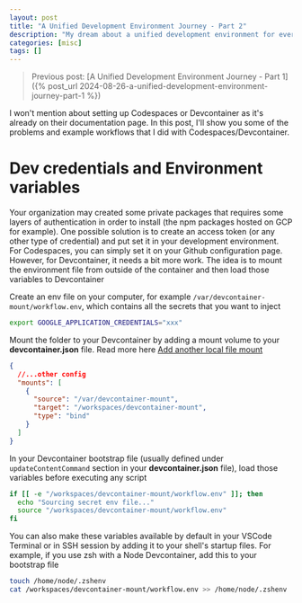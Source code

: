 ```yaml
---
layout: post
title: "A Unified Development Environment Journey - Part 2"
description: "My dream about a unified development environment for everybody in the team for the last 10 years..."
categories: [misc]
tags: []
---
```


> Previous post: [A Unified Development Environment Journey - Part 1]({% post_url 2024-08-26-a-unified-development-environment-journey-part-1 %})

I won't mention about setting up Codespaces or Devcontainer as it's already on their documentation
page. In this post, I'll show you some of the problems and example workflows that I did with
Codespaces/Devcontainer.

# Dev credentials and Environment variables

Your organization may created some private packages that requires some layers of authentication in
order to install (the npm packages hosted on GCP for example). One possible solution is to create
an access token (or any other type of credential) and put set it in your development environment.
For Codespaces, you can simply set it on your Github configuration page. However, for Devcontainer,
it needs a bit more work. The idea is to mount the environment file from outside of the container
and then load those variables to Devcontainer

Create an env file on your computer, for example `/var/devcontainer-mount/workflow.env`, which
contains all the secrets that you want to inject
```bash
export GOOGLE_APPLICATION_CREDENTIALS="xxx"
```

Mount the folder to your Devcontainer by adding a mount volume to your **devcontainer.json** file.
Read more here [Add another local file mount](https://code.visualstudio.com/remote/advancedcontainers/add-local-file-mount)
```json
{
  //...other config
  "mounts": [
    {
      "source": "/var/devcontainer-mount",
      "target": "/workspaces/devcontainer-mount",
      "type": "bind"
    }
  ]
}
```

In your Devcontainer bootstrap file (usually defined under `updateContentCommand` section in your
**devcontainer.json** file), load those variables before executing any script
```bash
if [[ -e "/workspaces/devcontainer-mount/workflow.env" ]]; then
  echo "Sourcing secret env file..."
  source "/workspaces/devcontainer-mount/workflow.env"
fi
```

You can also make these variables available by default in your VSCode Terminal or in SSH session
by adding it to your shell's startup files. For example, if you use zsh with a Node Devcontainer,
add this to your bootstrap file
```bash
touch /home/node/.zshenv
cat /workspaces/devcontainer-mount/workflow.env >> /home/node/.zshenv
```